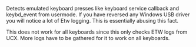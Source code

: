 Detects emulated keyboard presses like keyboard service callback and keybd_event from usermode.
If you have reversed any Windows USB driver you will notice a lot of Etw logging. This is essentially abusing this fact.

This does not work for all keyboards since this only checks ETW logs from UCX. More logs have to be gathered for it to
work on all keyboards.
